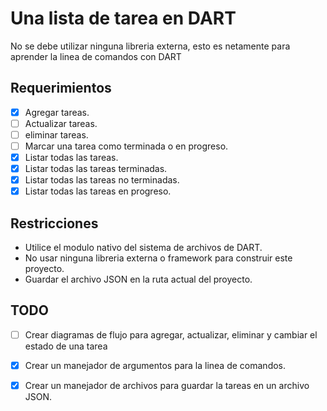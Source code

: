 # Una lista de tarea en DART
No se debe utilizar ninguna libreria externa, esto es netamente para aprender la linea de comandos con DART

## Requerimientos
- [x] Agregar tareas.
- [ ] Actualizar tareas.
- [ ] eliminar tareas.
- [ ] Marcar una tarea como terminada o en progreso.
- [x] Listar todas las tareas.
- [x] Listar todas las tareas terminadas.
- [x] Listar todas las tareas no terminadas.
- [x] Listar todas las tareas en progreso.

## Restricciones 
- Utilice el modulo nativo del sistema de archivos de DART.
- No usar ninguna libreria externa o framework para construir este proyecto.
- Guardar el archivo JSON en la ruta actual del proyecto.

## TODO
- [ ] Crear diagramas de flujo para agregar, actualizar, eliminar y cambiar el estado de una tarea
- [x] Crear un manejador de argumentos para la linea de comandos.
- [x] Crear un manejador de archivos para guardar la tareas en un archivo JSON.

